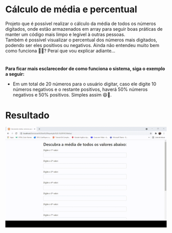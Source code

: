 # Cálculo de média e percentual

Projeto que é possível realizar o cálculo da média de todos os números digitados, onde estão armazenados em array para seguir boas práticas de manter um código mais limpo e legível à outras pessoas. <br>
Também é possível visualizar o percentual dos números mais digitados, podendo ser eles positivos ou negativos. Ainda não entendeu muito bem como funciona 🤔🤔? Peraí que vou explicar adiante... <br>
#
**Para ficar mais esclarecedor de como funciona o sistema, siga o exemplo a seguir:**<br>
- Em um total de 20 números para o usuário digitar, caso ele digite 10 números negativos e o restante positivos, haverá 50% números negativos e 50% positivos. Simples assim 😄🧐.

# Resultado
<img src="Calculo-Media.gif">